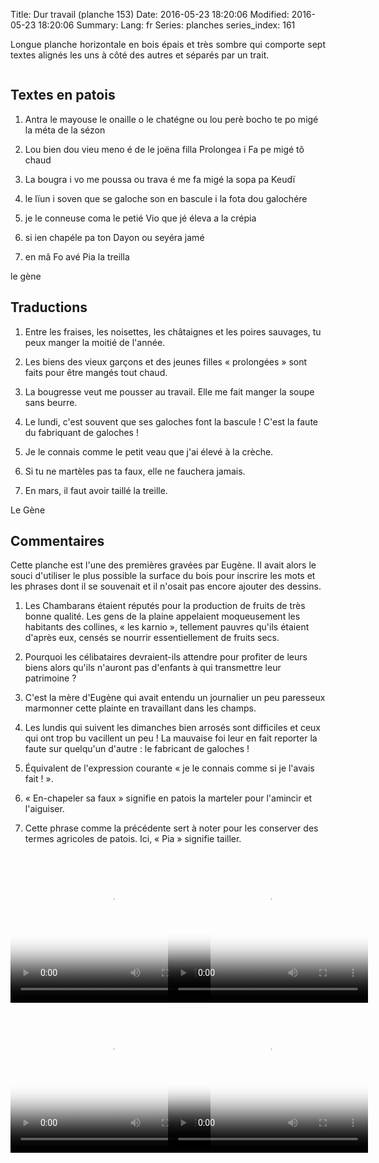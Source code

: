 Title: Dur travail (planche 153)
Date: 2016-05-23 18:20:06
Modified: 2016-05-23 18:20:06
Summary: 
Lang: fr
Series: planches
series_index: 161

<p style="text-align:justify;">Longue planche horizontale en bois
épais et très sombre qui comporte sept textes alignés les uns à côté
des autres et séparés par un trait.</p>

<figure class="image-block" style="float: center;">
  <img alt="" src="{static}/images/planche_153.png">
  <figcaption style="max-width: 1068px"></figcaption>
</figure>

## Textes en patois

1. Antra le mayouse le onaille o le chatégne ou lou perè bocho te po
   migé la méta de la sézon

2. Lou bien dou vieu meno é de le joëna filla Prolongea i Fa pe migé
   tô chaud

3. La bougra i vo me poussa ou trava é me fa migé la sopa pa Keudï

4. le lïun i soven que se galoche son en bascule i la fota dou
   galochére

5. je le conneuse coma le petié Vio que jé éleva a la crépia

6. si ien chapéle pa ton Dayon ou seyéra jamé

7. en mâ Fo avé Pia la treilla

le gène

## Traductions

1. Entre les fraises, les noisettes, les châtaignes et les poires
   sauvages, tu peux manger la moitié de l'année.

2. Les biens des vieux garçons et des jeunes filles « prolongées »
   sont faits pour être mangés tout chaud.

3. La bougresse veut me pousser au travail. Elle me fait manger la
   soupe sans beurre.

4. Le lundi, c'est souvent que ses galoches font la bascule !  C'est
   la faute du fabriquant de galoches !

5. Je le connais comme le petit veau que j'ai élevé à la crèche.

6. Si tu ne martèles pas ta faux, elle ne fauchera jamais.

7. En mars, il faut avoir taillé la treille.

Le Gène

## Commentaires

Cette planche est l'une des premières gravées par Eugène. Il avait
alors le souci d'utiliser le plus possible la surface du bois pour
inscrire les mots et les phrases dont il se souvenait et il n'osait
pas encore ajouter des dessins.

1. Les Chambarans étaient réputés pour la production de fruits de très
   bonne qualité. Les gens de la plaine appelaient moqueusement les
   habitants des collines, « les karnio », tellement pauvres qu'ils
   étaient d'après eux, censés se nourrir essentiellement de fruits
   secs.

2. Pourquoi les célibataires devraient-ils attendre pour profiter de
   leurs biens alors qu'ils n'auront pas d'enfants à qui transmettre
   leur patrimoine ?

3. C'est la mère d'Eugène qui avait entendu un journalier un peu
   paresseux marmonner cette plainte en travaillant dans les champs.

4. Les lundis qui suivent les dimanches bien arrosés sont difficiles
   et ceux qui ont trop bu vacillent un peu ! La mauvaise foi leur en
   fait reporter la faute sur quelqu'un d'autre : le fabricant de
   galoches !

5. Équivalent de l'expression courante « je le connais comme si je
   l'avais fait ! ».

6. « En-chapeler sa faux » signifie en patois la marteler pour
   l'amincir et l'aiguiser.

7. Cette phrase comme la précédente sert à noter pour les conserver
   des termes agricoles de patois. Ici, « Pia » signifie tailler.

<div style="display: table; clear: both;"></div>

<div>
<div style="float: left; width: 50%;">
<video width="320" height="240" controls
  poster="{static}/images/thumbnails/video_153_h1_h2_h3-2.jpg">
  <source src="https://d1njpgd0ygatdn.cloudfront.net/video_153_h1_h2_h3-2.mp4" type="video/mp4">
</video>
</div>
<div style="float: left; width: 50%;">
<video width="320" height="240" controls
  poster="{static}/images/thumbnails/video_153_h4-2.jpg">
  <source src="https://d1njpgd0ygatdn.cloudfront.net/video_153_h4-2.mp4" type="video/mp4">
</video>
</div>
</div>

<div style="display: table; clear: both;"></div>

<div>
<div style="float: left; width: 50%;">
<video width="320" height="240" controls
  poster="{static}/images/thumbnails/video_153_h5_h6-2.jpg">
  <source src="https://d1njpgd0ygatdn.cloudfront.net/video_153_h5_h6-2.mp4" type="video/mp4">
</video>
</div>
<div style="float: left; width: 50%;">
<video width="320" height="240" controls
  poster="{static}/images/thumbnails/video_153_h7-2.jpg">
  <source src="https://d1njpgd0ygatdn.cloudfront.net/video_153_h7-2.mp4" type="video/mp4">
</video>
</div>
</div>
